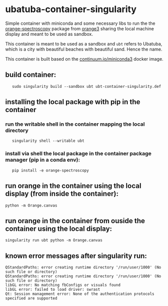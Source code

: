 # ubatuba-container-singularity
Simple container with miniconda and some necessary libs to run the the [orange-spectroscopy](https://github.com/Quasars/orange-spectroscopy) package from [orange3](https://orangedatamining.com/) sharing the local machine display and meant to be used as sandbox.

This container is meant to be used as a sandbox and ```ubt``` refers to Ubatuba, which is a city with beautiful beaches with beautiful sand. Hence the name. 

This container is built based on the [continuum.io/miniconda3](https://hub.docker.com/r/continuumio/miniconda3) docker image.

## build container:

```
   sudo singularity build --sandbox ubt ubt-container-singularity.def 
```   

## installing the local package with pip in the container
### run the writable shell in the container mapping the local directory

```
   singularity shell --writable ubt
```      

### install via shell the local package in the container package manager (pip in a conda env):

```
   pip install -e orange-spectroscopy
```

## run orange in the container using the local display (from inside the container):

```
python -m Orange.canvas
```

## run orange in the container from ouside the container using the local display:

```
singularity run ubt python -m Orange.canvas
```

## known error messages after singularity run:

```
QStandardPaths: error creating runtime directory '/run/user/1000' (No such file or directory)
QStandardPaths: error creating runtime directory '/run/user/1000' (No such file or directory)
libGL error: No matching fbConfigs or visuals found
libGL error: failed to load driver: swrast
Qt: Session management error: None of the authentication protocols specified are supported
```

